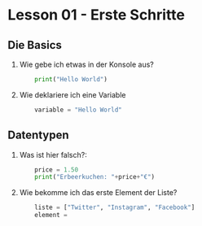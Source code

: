# Lesson 01 - Erste Schritte

## Die Basics
1. Wie gebe ich etwas in der Konsole aus?
    ```python 
        print("Hello World") 
    ```
2. Wie deklariere ich eine Variable
    ```python 
        variable = "Hello World"
    ```
    
## Datentypen  
1. Was ist hier falsch?:
    ```python 
        price = 1.50
        print("Erbeerkuchen: "+price+"€")
    ```

2. Wie bekomme ich das erste Element der Liste?
    ```python 
        liste = ["Twitter", "Instagram", "Facebook"]
        element = 
    ```
